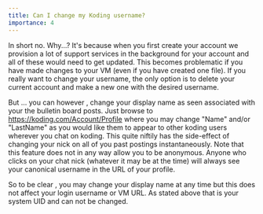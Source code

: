 ```yaml
---
title: Can I change my Koding username?
importance: 4
---
```


In short no. Why...? It's because when you first create your account we provision a lot of support services in the background for your account and all of these would need to get updated. This becomes problematic if you have made changes to your VM (even if you have created one file). If you really want to change your username, the only option is to delete your current account and make a new one with the desired username.

But ... you can however , change your display name as seen associated with your the bulletin board posts. Just browse to https://koding.com/Account/Profile where you may change "Name" and/or "LastName" as you would like them to appear to other koding users wherever you chat on koding. This quite niftily has the side-effect of changing your nick on all of you past postings instantaneously. Note that this feature does not in any way allow you to be anonymous. Anyone who clicks on your chat nick (whatever it may be at the time) will always see your canonical username in the URL of your profile.

So to be clear , you may change your display name at any time but this does not affect your login username or VM URL. As stated above that is your system UID and can not be changed.
